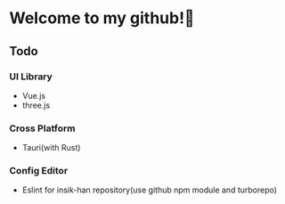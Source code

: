 # Welcome to my github!👋

## Todo

### UI Library

- Vue.js
- three.js

### Cross Platform

- Tauri(with Rust)

### Config Editor
- Eslint for insik-han repository(use github npm module and turborepo)
